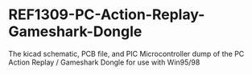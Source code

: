 # REF1309-PC-Action-Replay-Gameshark-Dongle
The kicad schematic, PCB file, and PIC Microcontroller dump of the PC Action Replay / Gameshark Dongle for use with Win95/98
